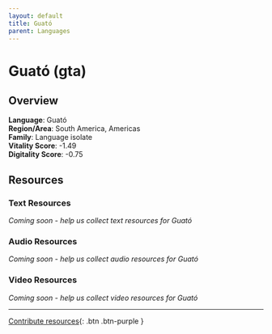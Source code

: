 ```yaml
---
layout: default
title: Guató
parent: Languages
---
```


# Guató (gta)

## Overview

**Language**: Guató  
**Region/Area**: South America, Americas  
**Family**: Language isolate  
**Vitality Score**: -1.49  
**Digitality Score**: -0.75  

## Resources

### Text Resources
*Coming soon - help us collect text resources for Guató*

### Audio Resources
*Coming soon - help us collect audio resources for Guató*

### Video Resources
*Coming soon - help us collect video resources for Guató*

---

[Contribute resources](https://fairtrain.github.io/){: .btn .btn-purple }
